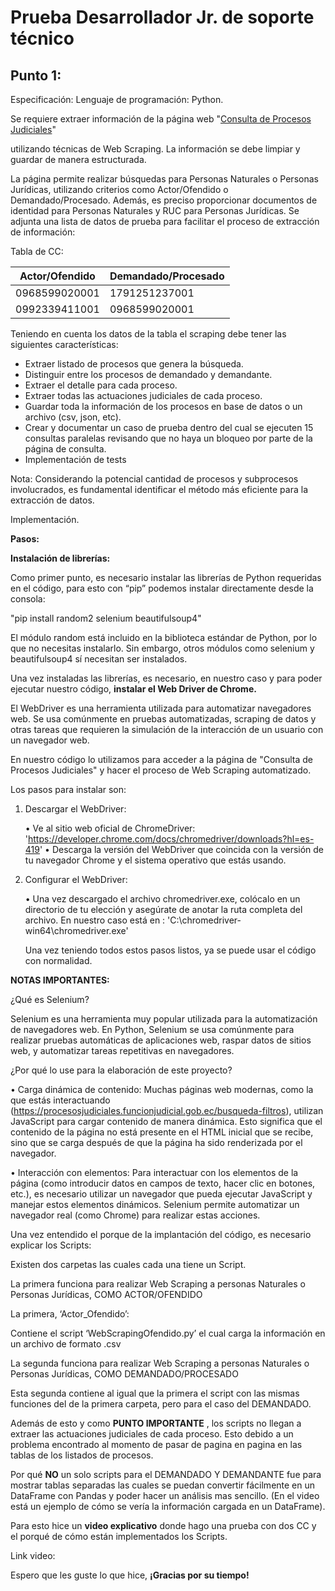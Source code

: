 # Prueba Desarrollador Jr. de soporte técnico

## Punto 1:
Especificación: Lenguaje de programación: Python.

Se requiere extraer información de la página web "[Consulta de Procesos Judiciales](https://procesosjudiciales.funcionjudicial.gob.ec/busqueda-filtros)" 

utilizando técnicas de Web Scraping. La información se debe limpiar y guardar de 
manera estructurada. 

La página permite realizar búsquedas para Personas Naturales o Personas Jurídicas, 
utilizando criterios como Actor/Ofendido o Demandado/Procesado. Además, es preciso 
proporcionar documentos de identidad para Personas Naturales y RUC para Personas 
Jurídicas. Se adjunta una lista de datos de prueba para facilitar el proceso de extracción 
de información:

Tabla de CC:

| **Actor/Ofendido** | **Demandado/Procesado** |
|----------------|---------------------|
| 0968599020001  | 1791251237001       |
| 0992339411001  | 0968599020001       |

Teniendo en cuenta los datos de la tabla el scraping debe tener las siguientes características:

* Extraer listado de procesos que genera la búsqueda.
* Distinguir entre los procesos de demandado y demandante. 
* Extraer el detalle para cada proceso.
* Extraer todas las actuaciones judiciales de cada proceso.
* Guardar toda la información de los procesos en base de datos o un archivo (csv, json, etc).
* Crear y documentar un caso de prueba dentro del cual se ejecuten 15 consultas paralelas revisando que no haya un bloqueo por parte de la página de consulta.
* Implementación de tests

Nota: 
Considerando la potencial cantidad de procesos y subprocesos involucrados, es fundamental identificar el método más eficiente para la extracción de datos.

Implementación.

**Pasos:**

**Instalación de librerías:**

Como primer punto, es necesario instalar las librerías de Python requeridas en el código, para esto con “pip” podemos instalar directamente desde la consola:

"pip install random2 selenium beautifulsoup4"

El módulo random está incluido en la biblioteca estándar de Python, por lo que no necesitas instalarlo. Sin embargo, otros módulos como selenium y beautifulsoup4 sí necesitan ser instalados.

Una vez instaladas las librerías, es necesario, en nuestro caso y para poder ejecutar nuestro código, **instalar el Web Driver de Chrome.**

El WebDriver es una herramienta utilizada para automatizar navegadores web. Se usa comúnmente en pruebas automatizadas, scraping de datos y otras tareas que requieren la simulación de la interacción de un usuario con un navegador web. 

En nuestro código lo utilizamos para acceder a la página de "Consulta de Procesos Judiciales" y hacer el proceso de Web Scraping automatizado.

Los pasos para instalar son: 

1.	Descargar el WebDriver: 

    •	Ve al sitio web oficial de ChromeDriver: 'https://developer.chrome.com/docs/chromedriver/downloads?hl=es-419'
    •	Descarga la versión del WebDriver que coincida con la versión de tu navegador Chrome y el sistema operativo que estás usando.

2.	Configurar el WebDriver:

    •	Una vez descargado el archivo chromedriver.exe, colócalo en un directorio de tu elección y asegúrate de anotar la ruta completa del archivo.
    En nuestro caso está en : 
    'C:\\chromedriver-win64\\chromedriver.exe'

    Una vez teniendo todos estos pasos listos, ya se puede usar el código con normalidad.

**NOTAS IMPORTANTES:** 

¿Qué es Selenium? 

Selenium es una herramienta muy popular utilizada para la automatización de navegadores web. En Python, Selenium se usa comúnmente para realizar pruebas automáticas de aplicaciones web, raspar datos de sitios web, y automatizar tareas repetitivas en navegadores.

¿Por qué lo use para la elaboración de este proyecto? 

•	Carga dinámica de contenido: Muchas páginas web modernas, como la que estás interactuando (https://procesosjudiciales.funcionjudicial.gob.ec/busqueda-filtros), utilizan JavaScript para cargar contenido de manera dinámica. Esto significa que el contenido de la página no está presente en el HTML inicial que se recibe, sino que se carga después de que la página ha sido renderizada por el navegador.

•	Interacción con elementos: Para interactuar con los elementos de la página (como introducir datos en campos de texto, hacer clic en botones, etc.), es necesario utilizar un navegador que pueda ejecutar JavaScript y manejar estos elementos dinámicos. Selenium permite automatizar un navegador real (como Chrome) para realizar estas acciones.

Una vez entendido el porque de la implantación del código, es necesario explicar los Scripts:

Existen dos carpetas las cuales cada una tiene un Script.

La primera funciona para realizar Web Scraping a personas Naturales o Personas Jurídicas, COMO ACTOR/OFENDIDO

La primera, ‘Actor_Ofendido’:

Contiene el script ‘WebScrapingOfendido.py’ el cual carga la información en un archivo de formato .csv 

La segunda funciona para realizar Web Scraping a personas Naturales o Personas Jurídicas, COMO DEMANDADO/PROCESADO

Esta segunda contiene al igual que la primera el script con las mismas funciones del de la primera carpeta, pero para el caso del DEMANDADO.

Además de esto y como **PUNTO IMPORTANTE** , los scripts no llegan a extraer las actuaciones judiciales de cada proceso. Esto debido a un problema encontrado al momento de pasar de pagina en pagina en las tablas de los listados de procesos. 

Por qué **NO** un solo scripts para el DEMANDADO Y DEMANDANTE fue para mostrar tablas separadas las cuales se puedan convertir fácilmente en un DataFrame con Pandas y poder hacer un análisis mas sencillo. (En el video está un ejemplo de cómo se vería la información cargada en un DataFrame). 

Para esto hice un **video explicativo** donde hago una prueba con dos CC y el porqué de cómo están implementados los Scripts. 

Link video:

Espero que les guste lo que hice, **¡Gracias por su tiempo!**
